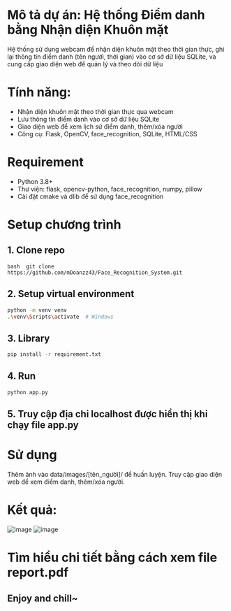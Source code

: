 # Mô tả dự án: Hệ thống Điểm danh bằng Nhận diện Khuôn mặt
Hệ thống sử dụng webcam để nhận diện khuôn mặt theo thời gian thực, ghi lại thông tin điểm danh (tên người, thời gian) vào cơ sở dữ liệu SQLite, và cung cấp giao diện web để quản lý và theo dõi dữ liệu

# Tính năng:
- Nhận diện khuôn mặt theo thời gian thực qua webcam
- Lưu thông tin điểm danh vào cơ sở dữ liệu SQLite
- Giao diện web để xem lịch sử điểm danh, thêm/xóa người
- Công cụ: Flask, OpenCV, face_recognition, SQLite, HTML/CSS

# Requirement
- Python 3.8+
- Thư viện: flask, opencv-python, face_recognition, numpy, pillow
- Cài đặt cmake và dlib để sử dụng face_recognition

# Setup chương trình 
## 1. Clone repo
``` bash  git clone https://github.com/mDoanzz43/Face_Recognition_System.git ```

## 2. Setup virtual environment 
``` bash
python -m venv venv
.\venv\Scripts\activate  # Windows
```

## 3. Library
``` bash
pip install -r requirement.txt
```

## 4. Run 
``` bash
python app.py
```

## 5. Truy cập địa chỉ localhost được hiển thị khi chạy file app.py

# Sử dụng
Thêm ảnh vào data/images/[tên_người]/ để huấn luyện.
Truy cập giao diện web để xem điểm danh, thêm/xóa người.

# Kết quả:
![image](https://github.com/user-attachments/assets/c983f020-692e-4a44-a68c-9749b94565cf) ![image](https://github.com/user-attachments/assets/778ad219-0087-4064-b208-6016530699d2)


# Tìm hiểu chi tiết bằng cách xem file report.pdf 
## Enjoy and chill~

